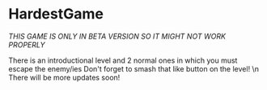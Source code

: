# HardestGame
*THIS GAME IS ONLY IN BETA VERSION SO IT MIGHT NOT WORK PROPERLY*

There is an introductional level and 2 normal ones in which you must escape the enemy/ies
Don't forget to smash that like button on the level! \n
There will be more updates soon!
